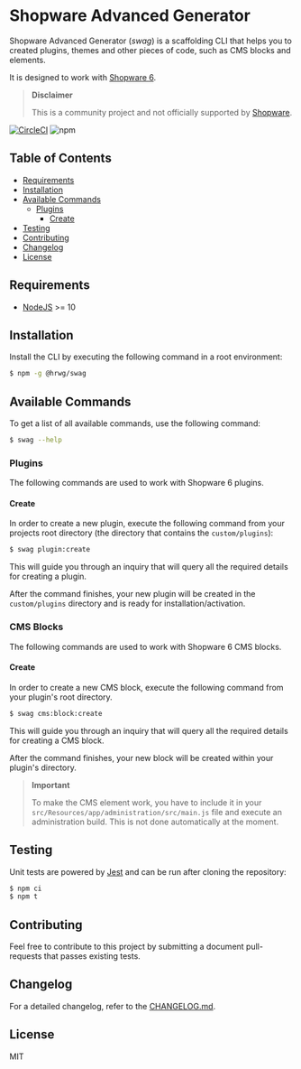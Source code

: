 # Shopware Advanced Generator

Shopware Advanced Generator (*swag*) is a scaffolding CLI that helps you to created plugins, themes and other pieces of code, such as CMS blocks and elements.

It is designed to work with [Shopware 6](https://github.com/shopware/platform).

> **Disclaimer**
>
> This is a community project and not officially supported by [Shopware](https://www.shopware.com).

[![CircleCI](https://circleci.com/gh/rherwig/shopware-advanced-generator/tree/master.svg?style=shield)](https://circleci.com/gh/rherwig/shopware-advanced-generator/tree/master)
![npm](https://img.shields.io/npm/v/@hrwg/swag)

## Table of Contents
- [Requirements](#requirements)
- [Installation](#installation)
- [Available Commands](#available-commands)
  - [Plugins](#plugins)
    - [Create](#create)
- [Testing](#testing)
- [Contributing](#contributing)
- [Changelog](#changelog)
- [License](#license)

## Requirements
- [NodeJS](https://nodejs.org/en/) >= 10

## Installation
Install the CLI by executing the following command in a root 
environment:

```bash
$ npm -g @hrwg/swag
```

## Available Commands
To get a list of all available commands, use the following command:

```bash
$ swag --help
```

### Plugins
The following commands are used to work with Shopware 6 plugins.

#### Create
In order to create a new plugin, execute the following command from
your projects root directory (the directory that contains the `custom/plugins`):

```bash
$ swag plugin:create
```

This will guide you through an inquiry that will query all the
required details for creating a plugin.

After the command finishes, your new plugin will be created in the
`custom/plugins` directory and is ready for installation/activation.

### CMS Blocks
The following commands are used to work with Shopware 6 CMS blocks.

#### Create
In order to create a new CMS block, execute the following command from
your plugin's root directory.

```bash
$ swag cms:block:create
```

This will guide you through an inquiry that will query all the
required details for creating a CMS block.

After the command finishes, your new block will be created within your
plugin's directory.

> **Important**
>
> To make the CMS element work, you have to include it in your
> `src/Resources/app/administration/src/main.js` file and execute an
> administration build. This is not done automatically at the moment.

## Testing
Unit tests are powered by [Jest](https://jestjs.io) and can be run
after cloning the repository:

```bash
$ npm ci
$ npm t
```

## Contributing
Feel free to contribute to this project by submitting a document
pull-requests that passes existing tests.

## Changelog
For a detailed changelog, refer to the [CHANGELOG.md](CHANGELOG.md).

## License
MIT
